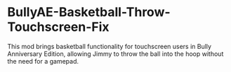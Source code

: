 # BullyAE-Basketball-Throw-Touchscreen-Fix
This mod brings basketball functionality for touchscreen users in Bully Anniversary Edition, allowing Jimmy to throw the ball into the hoop without the need for a gamepad.
